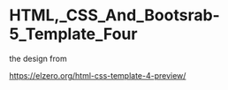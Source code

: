 # HTML,_CSS_And_Bootsrab-5_Template_Four 



the design from 

https://elzero.org/html-css-template-4-preview/

